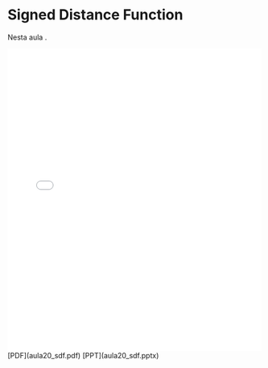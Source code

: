 # Signed Distance Function

Nesta aula .

<embed height="600" src="aula20_sdf.pdf" type="application/pdf" width="100%">
[PDF](aula20_sdf.pdf)
[PPT](aula20_sdf.pptx)
